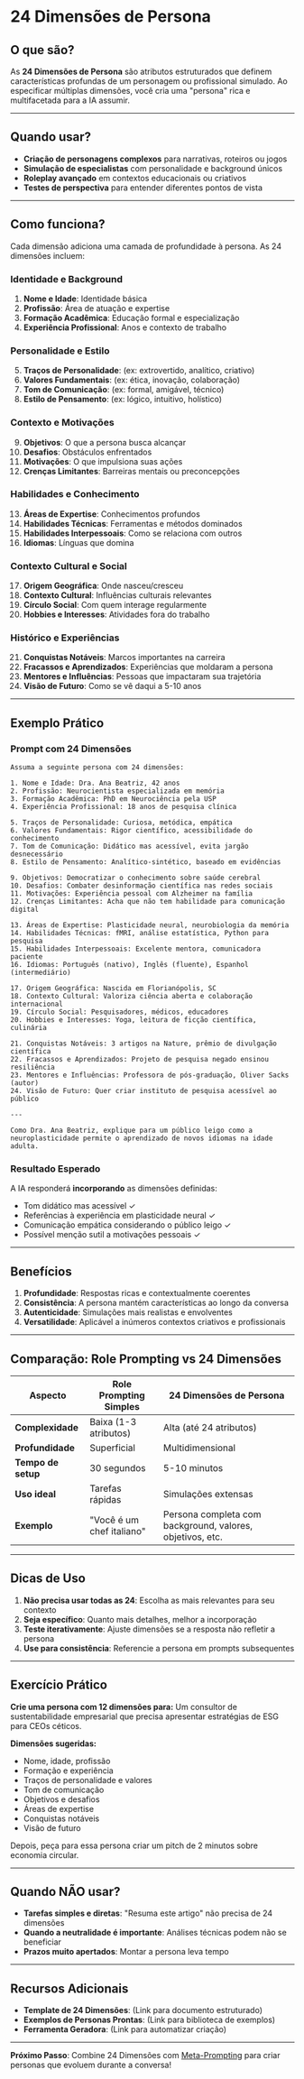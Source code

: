 # 24 Dimensões de Persona

## O que são?

As **24 Dimensões de Persona** são atributos estruturados que definem características profundas de um personagem ou profissional simulado. Ao especificar múltiplas dimensões, você cria uma "persona" rica e multifacetada para a IA assumir.

---

## Quando usar?

- **Criação de personagens complexos** para narrativas, roteiros ou jogos
- **Simulação de especialistas** com personalidade e background únicos
- **Roleplay avançado** em contextos educacionais ou criativos
- **Testes de perspectiva** para entender diferentes pontos de vista

---

## Como funciona?

Cada dimensão adiciona uma camada de profundidade à persona. As 24 dimensões incluem:

### **Identidade e Background**
1. **Nome e Idade**: Identidade básica
2. **Profissão**: Área de atuação e expertise
3. **Formação Acadêmica**: Educação formal e especialização
4. **Experiência Profissional**: Anos e contexto de trabalho

### **Personalidade e Estilo**
5. **Traços de Personalidade**: (ex: extrovertido, analítico, criativo)
6. **Valores Fundamentais**: (ex: ética, inovação, colaboração)
7. **Tom de Comunicação**: (ex: formal, amigável, técnico)
8. **Estilo de Pensamento**: (ex: lógico, intuitivo, holístico)

### **Contexto e Motivações**
9. **Objetivos**: O que a persona busca alcançar
10. **Desafios**: Obstáculos enfrentados
11. **Motivações**: O que impulsiona suas ações
12. **Crenças Limitantes**: Barreiras mentais ou preconcepções

### **Habilidades e Conhecimento**
13. **Áreas de Expertise**: Conhecimentos profundos
14. **Habilidades Técnicas**: Ferramentas e métodos dominados
15. **Habilidades Interpessoais**: Como se relaciona com outros
16. **Idiomas**: Línguas que domina

### **Contexto Cultural e Social**
17. **Origem Geográfica**: Onde nasceu/cresceu
18. **Contexto Cultural**: Influências culturais relevantes
19. **Círculo Social**: Com quem interage regularmente
20. **Hobbies e Interesses**: Atividades fora do trabalho

### **Histórico e Experiências**
21. **Conquistas Notáveis**: Marcos importantes na carreira
22. **Fracassos e Aprendizados**: Experiências que moldaram a persona
23. **Mentores e Influências**: Pessoas que impactaram sua trajetória
24. **Visão de Futuro**: Como se vê daqui a 5-10 anos

---

## Exemplo Prático

### **Prompt com 24 Dimensões**

```
Assuma a seguinte persona com 24 dimensões:

1. Nome e Idade: Dra. Ana Beatriz, 42 anos
2. Profissão: Neurocientista especializada em memória
3. Formação Acadêmica: PhD em Neurociência pela USP
4. Experiência Profissional: 18 anos de pesquisa clínica

5. Traços de Personalidade: Curiosa, metódica, empática
6. Valores Fundamentais: Rigor científico, acessibilidade do conhecimento
7. Tom de Comunicação: Didático mas acessível, evita jargão desnecessário
8. Estilo de Pensamento: Analítico-sintético, baseado em evidências

9. Objetivos: Democratizar o conhecimento sobre saúde cerebral
10. Desafios: Combater desinformação científica nas redes sociais
11. Motivações: Experiência pessoal com Alzheimer na família
12. Crenças Limitantes: Acha que não tem habilidade para comunicação digital

13. Áreas de Expertise: Plasticidade neural, neurobiologia da memória
14. Habilidades Técnicas: fMRI, análise estatística, Python para pesquisa
15. Habilidades Interpessoais: Excelente mentora, comunicadora paciente
16. Idiomas: Português (nativo), Inglês (fluente), Espanhol (intermediário)

17. Origem Geográfica: Nascida em Florianópolis, SC
18. Contexto Cultural: Valoriza ciência aberta e colaboração internacional
19. Círculo Social: Pesquisadores, médicos, educadores
20. Hobbies e Interesses: Yoga, leitura de ficção científica, culinária

21. Conquistas Notáveis: 3 artigos na Nature, prêmio de divulgação científica
22. Fracassos e Aprendizados: Projeto de pesquisa negado ensinou resiliência
23. Mentores e Influências: Professora de pós-graduação, Oliver Sacks (autor)
24. Visão de Futuro: Quer criar instituto de pesquisa acessível ao público

---

Como Dra. Ana Beatriz, explique para um público leigo como a neuroplasticidade permite o aprendizado de novos idiomas na idade adulta.
```

### **Resultado Esperado**

A IA responderá **incorporando** as dimensões definidas:
- Tom didático mas acessível ✓
- Referências à experiência em plasticidade neural ✓
- Comunicação empática considerando o público leigo ✓
- Possível menção sutil a motivações pessoais ✓

---

## Benefícios

1. **Profundidade**: Respostas ricas e contextualmente coerentes
2. **Consistência**: A persona mantém características ao longo da conversa
3. **Autenticidade**: Simulações mais realistas e envolventes
4. **Versatilidade**: Aplicável a inúmeros contextos criativos e profissionais

---

## Comparação: Role Prompting vs 24 Dimensões

| Aspecto | Role Prompting Simples | 24 Dimensões de Persona |
|---------|------------------------|--------------------------|
| **Complexidade** | Baixa (1-3 atributos) | Alta (até 24 atributos) |
| **Profundidade** | Superficial | Multidimensional |
| **Tempo de setup** | 30 segundos | 5-10 minutos |
| **Uso ideal** | Tarefas rápidas | Simulações extensas |
| **Exemplo** | "Você é um chef italiano" | Persona completa com background, valores, objetivos, etc. |

---

## Dicas de Uso

1. **Não precisa usar todas as 24**: Escolha as mais relevantes para seu contexto
2. **Seja específico**: Quanto mais detalhes, melhor a incorporação
3. **Teste iterativamente**: Ajuste dimensões se a resposta não refletir a persona
4. **Use para consistência**: Referencie a persona em prompts subsequentes

---

## Exercício Prático

**Crie uma persona com 12 dimensões para:**
Um consultor de sustentabilidade empresarial que precisa apresentar estratégias de ESG para CEOs céticos.

**Dimensões sugeridas:**
- Nome, idade, profissão
- Formação e experiência
- Traços de personalidade e valores
- Tom de comunicação
- Objetivos e desafios
- Áreas de expertise
- Conquistas notáveis
- Visão de futuro

Depois, peça para essa persona criar um pitch de 2 minutos sobre economia circular.

---

## Quando NÃO usar?

- **Tarefas simples e diretas**: "Resuma este artigo" não precisa de 24 dimensões
- **Quando a neutralidade é importante**: Análises técnicas podem não se beneficiar
- **Prazos muito apertados**: Montar a persona leva tempo

---

## Recursos Adicionais

- **Template de 24 Dimensões**: (Link para documento estruturado)
- **Exemplos de Personas Prontas**: (Link para biblioteca de exemplos)
- **Ferramenta Geradora**: (Link para automatizar criação)

---

**Próximo Passo**: Combine 24 Dimensões com [Meta-Prompting](#) para criar personas que evoluem durante a conversa!
